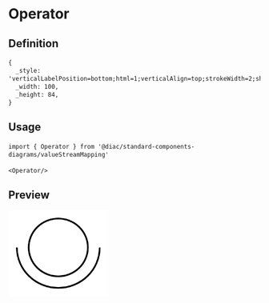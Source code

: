 # Operator

## Definition

```
{
  _style: 'verticalLabelPosition=bottom;html=1;verticalAlign=top;strokeWidth=2;shape=mxgraph.lean_mapping.operator;',
  _width: 100,
  _height: 84,
}
```

## Usage

```
import { Operator } from '@diac/standard-components-diagrams/valueStreamMapping'

<Operator/>
```

## Preview

<img src="./operator.png" width="200"/>
